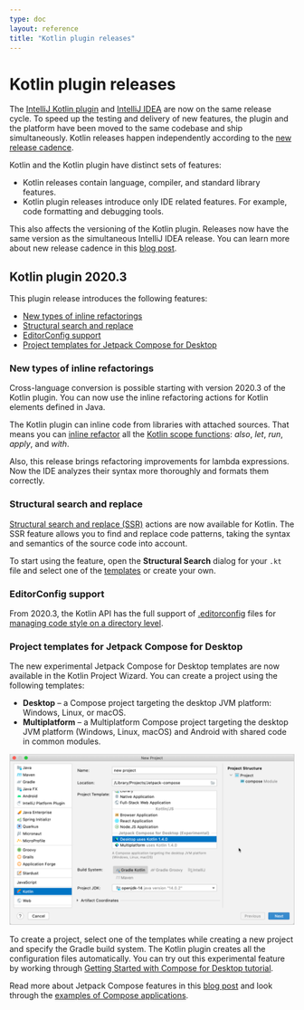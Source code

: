 ```yaml
---
type: doc
layout: reference
title: "Kotlin plugin releases"
---
```


# Kotlin plugin releases

The [IntelliJ Kotlin plugin](https://plugins.jetbrains.com/plugin/6954-kotlin) and [IntelliJ IDEA](https://www.jetbrains.com/idea/) are now on the same release cycle. To speed up the testing and delivery of new features, the plugin and the platform have been moved to the same codebase and ship simultaneously. Kotlin releases happen independently according to the [new release cadence](https://blog.jetbrains.com/kotlin/2020/10/new-release-cadence-for-kotlin-and-the-intellij-kotlin-plugin/).

Kotlin and the Kotlin plugin have distinct sets of features:
* Kotlin releases contain language, compiler, and standard library features.
* Kotlin plugin releases introduce only IDE related features. For example, code formatting and debugging tools.

This also affects the versioning of the Kotlin plugin. Releases now have the same version as the simultaneous IntelliJ IDEA release.
You can learn more about new release cadence in this [blog post](https://blog.jetbrains.com/kotlin/2020/10/new-release-cadence-for-kotlin-and-the-intellij-kotlin-plugin/).

## Kotlin plugin 2020.3

This plugin release introduces the following features:
* [New types of inline refactorings](#new-types-of-inline-refactorings)
* [Structural search and replace](#structural-search-and-replace)
* [EditorConfig support](#editorconfig-support)
* [Project templates for Jetpack Compose for Desktop](#project-templates-for-jetpack-compose-for-desktop)

### New types of inline refactorings

Cross-language conversion is possible starting with version 2020.3 of the Kotlin plugin. You can now use the inline refactoring actions for Kotlin elements defined in Java.

The Kotlin plugin can inline code from libraries with attached sources. That means you can [inline refactor](https://www.jetbrains.com/help/idea/inline.html) all the [Kotlin scope functions](https://kotlinlang.org/docs/reference/scope-functions.html):  _also_, _let_, _run_, _apply_, and _with_.

Also, this release brings refactoring improvements for lambda expressions. Now the IDE analyzes their syntax more thoroughly and formats them correctly.

### Structural search and replace

[Structural search and replace (SSR)](https://www.jetbrains.com/help/idea/structural-search-and-replace.html) actions are now available for Kotlin. The SSR feature allows you to find and replace code patterns, taking the syntax and semantics of the source code into account.

To start using the feature, open the **Structural Search** dialog for your `.kt` file and select one of the [templates](https://www.jetbrains.com/help/idea/search-templates.html) or create your own.

### EditorConfig support

From 2020.3, the Kotlin API has the full support of [.editorconfig](https://editorconfig.org/) files for [managing code style on a directory level](https://www.jetbrains.com/help/idea/configuring-code-style.html#editorconfig). 

### Project templates for Jetpack Compose for Desktop

The new experimental Jetpack Compose for Desktop templates are now available in the Kotlin Project Wizard. You can create a project using the following templates:
* **Desktop** –  a Compose project targeting the desktop JVM platform: Windows, Linux, or macOS.
* **Multiplatform** – a Multiplatform Compose project targeting the desktop JVM platform  (Windows, Linux, macOS) and Android with shared code in common modules. 

![Kotlin Project Wizard – Jetpack Compose project](/assets/images/reference/whats-new/jetpack-compose.png)

To create a project, select one of the templates while creating a new project and specify the Gradle build system. The Kotlin plugin creates all the configuration files automatically. You can try out this experimental feature by working through [Getting Started with Compose for Desktop tutorial](https://github.com/JetBrains/compose-jb/tree/master/tutorials/Getting_Started).

Read more about Jetpack Compose features in this [blog post](https://blog.jetbrains.com/cross-post/jetpack-compose-for-desktop-milestone-1-released/) and look through the [examples of Compose applications](https://github.com/JetBrains/compose-jb/tree/master/examples).